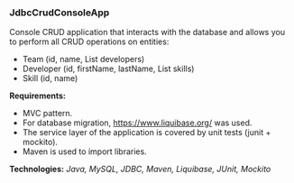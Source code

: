 ### JdbcCrudConsoleApp

Console CRUD application that interacts with the database and allows you to perform all CRUD operations on entities:
* Team (id, name, List <Developer> developers)
* Developer (id, firstName, lastName, List <Skill> skills)
* Skill (id, name)

**Requirements:**
* MVC pattern.
* For database migration, https://www.liquibase.org/ was used.
* The service layer of the application is covered by unit tests (junit + mockito).
* Maven is used to import libraries.

**Technologies:** _Java, MySQL, JDBC, Maven, Liquibase, JUnit, Mockito_